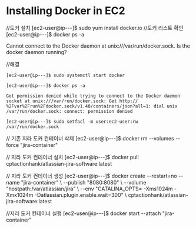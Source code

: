 # Installing Docker in EC2
//도커 설치
[ec2-user@ip---]$ sudo yum install docker.io
//도커 리스트 확인
[ec2-user@ip---]$ docker ps -a

Cannot connect to the Docker daemon at unix:///var/run/docker.sock. Is the docker daemon running?

//해결
```
[ec2-user@ip---]$ sudo systemctl start docker

[ec2-user@ip---]$ docker ps -a

Got permission denied while trying to connect to the Docker daemon socket at unix:///var/run/docker.sock: Get http:// %2Fvar%2Frun%2Fdocker.sock/v1.40/containers/json?all=1: dial unix /var/run/docker.sock: connect: permission denied

[ec2-user@ip---]$ sudo setfacl -m user:ec2-user:rw /var/run/docker.sock
```
// 기존 지라 도커 컨테이너 삭제 
[ec2-user@ip---]$ docker rm --volumes --force "jira-container"

// 지라 도커 컨테이너 설치
[ec2-user@ip---]$ docker pull cptactionhank/atlassian-jira-software:latest

// 지라 도커 컨테이너 생성
[ec2-user@ip---]$ docker create --restart=no --name "jira-container" \ --publish "8080:8080" \ --volume "hostpath:/var/atlassian/jira" \ --env "CATALINA_OPTS= -Xms1024m -Xmx1024m -Datlassian.plugin.enable.wait=300" \ cptactionhank/atlassian-jira-software:latest

//지라 도커 컨테이너 실행
[ec2-user@ip---]$ docker start --attach "jira-container"